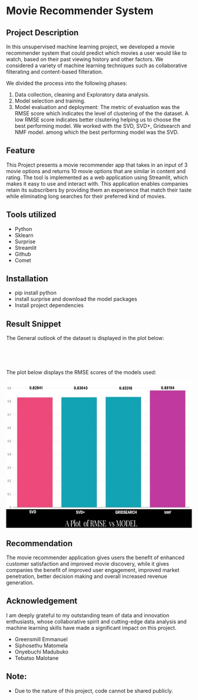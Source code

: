# Movie Recommender System

## Project Description
In this unsupervised machine learning project, we developed a movie recommender system that could predict which movies a user would like to watch, based on their past viewing history and other factors. We considered a variety of machine learning techniques such as collaborative filterating and content-based filteration.

We divided the process into the following phases:
1. Data collection, cleaning and Exploratory data analysis.
2. Model selection and training.
3. Model evaluation and deployment: The metric of evaluation was the RMSE score which indicates the level of clustering of the the dataset. A low RMSE score indicates better clsutering helping us to choose the best performing model. We worked with the SVD, SVD+, Gridsearch and NMF model. among which the best performing model was the SVD.

## Feature
This Project presents a movie recommender app that takes in an input of 3 movie options and returns 10 movie options that are similar in content and rating. The tool is implemented as a web application using Streamlit, which makes it easy to use and interact with. This application enables companies retain its subscribers by providing them an experience that match their taste while eliminating long searches for their preferred kind of movies.

## Tools utilized
* Python
* Sklearn
* Surprise
* Streamlit
* Github
* Comet

## Installation
* pip install python
* install surprise and download the model packages 
* Install project dependencies

## Result Snippet
The General outlook of the dataset is displayed in the plot below:
<p align="center">
<img align = "https://github.com/OnyekaEkesi/Pics_for_github_project_readme/blob/main/movie_recommender/count-of-rating.jpg?raw=true">
</p> <br> 

The plot below displays the RMSE scores of the models used:
<p align="center">
<img align = "center" width="700" height="400" src="https://github.com/OnyekaEkesi/Pics_for_github_project_readme/blob/main/movie_recommender/rmse.jpg?raw=true">
</p> 

##  Recommendation
The movie recommender application gives users the benefit of enhanced customer satisfaction and improved movie discovery, while it gives companies the benefit of improved user engagement, improved market penetration, better decision making and overall increased revenue generation.

## Acknowledgement
I am deeply grateful to my outstanding team of data and innovation enthusiasts, whose collaborative spirit and cutting-edge data analysis and machine learning skills have made a significant impact on this project.

* Greensmill Emmanuel
* Siphosethu Matomela
* Onyebuchi Madubuko
* Tebatso Malotane

## Note: 
* Due to the nature of this project, code cannot be shared publicly.
